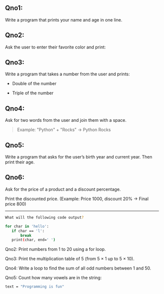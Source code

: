 ## Qno1:
Write a program that prints your name and age in one line.



## Qno2:
Ask the user to enter their favorite color and print:

## Qno3:
Write a program that takes a number from the user and prints:

- Double of the number

- Triple of the number

## Qno4:
Ask for two words from the user and join them with a space.

>Example: "Python" + "Rocks" → Python Rocks

## Qno5:
Write a program that asks for the user’s birth year and current year. Then print their age.

## Qno6:
Ask for the price of a product and a discount percentage.

Print the discounted price.
(Example: Price 1000, discount 20% → Final price 800)


---

```bash
What will the following code output?

for char in 'hello':
   if char == 'l':
       break
   print(char, end=' ')
   ```


Qno2: Print numbers from 1 to 20 using a for loop.

Qno3: Print the multiplication table of 5 (from 5 × 1 up to 5 × 10).

Qno4: Write a loop to find the sum of all odd numbers between 1 and 50.

Qno5: Count how many vowels are in the string:
```bash
text = "Programming is fun"
```


